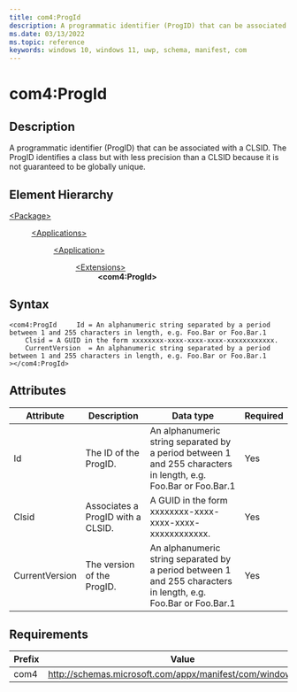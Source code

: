 ```yaml
---
title: com4:ProgId
description: A programmatic identifier (ProgID) that can be associated with a CLSID (com4:ProgId).
ms.date: 03/13/2022
ms.topic: reference
keywords: windows 10, windows 11, uwp, schema, manifest, com
---
```


# com4:ProgId



## Description
A programmatic identifier (ProgID) that can be associated with a CLSID. The ProgID identifies a class but with less precision than a CLSID because it is not guaranteed to be globally unique.



## Element Hierarchy
<dl><dt><a href = "element-package.md">&lt;Package&gt;</a></dt>
<dd>
<dl><dt><a href = "element-applications.md">&lt;Applications&gt;</a></dt>
<dd>
<dl><dt><a href = "element-application.md">&lt;Application&gt;</a></dt>
<dd>
<dl><dt><a href = "element-1-extensions.md">&lt;Extensions&gt;</a></dt>
<dd>
<dd><b>&lt;com4:ProgId&gt;</b></dd></dd>
</dl>
</dd>
</dl>
</dd>
</dl>
</dd>
</dl>

## Syntax
```syntax
<com4:ProgId     Id = An alphanumeric string separated by a period between 1 and 255 characters in length, e.g. Foo.Bar or Foo.Bar.1
    Clsid = A GUID in the form xxxxxxxx-xxxx-xxxx-xxxx-xxxxxxxxxxxx.
    CurrentVersion  = An alphanumeric string separated by a period between 1 and 255 characters in length, e.g. Foo.Bar or Foo.Bar.1
></com4:ProgId>
```


## Attributes

| Attribute | Description | Data type | Required |
| -----------| -------------| -----------| ----------|
| Id | The ID of the ProgID. | An alphanumeric string separated by a period between 1 and 255 characters in length, e.g. Foo.Bar or Foo.Bar.1| Yes |
| Clsid | Associates a ProgID with a CLSID. | A GUID in the form xxxxxxxx-xxxx-xxxx-xxxx-xxxxxxxxxxxx.| Yes |
| CurrentVersion  | The version of the ProgID. | An alphanumeric string separated by a period between 1 and 255 characters in length, e.g. Foo.Bar or Foo.Bar.1| Yes |



## Requirements
| Prefix | Value |
| ---------------| -------------------------------------------------------------|
| com4 | http://schemas.microsoft.com/appx/manifest/com/windows10/4 |
